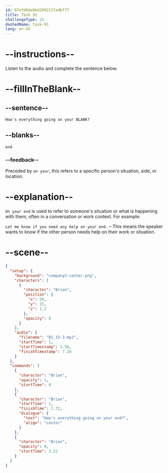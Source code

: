 ```yaml
---
id: 67efd8debbd3992137adbf7f
title: Task 91
challengeType: 22
dashedName: task-91
lang: en-US
---
```


<!-- (Audio) Brian: How's everything going on your end? -->

# --instructions--

Listen to the audio and complete the sentence below.

# --fillInTheBlank--

## --sentence--

`How's everything going on your BLANK?`

## --blanks--

`end`

### --feedback--

Preceded by `on your`, this refers to a specific person's situation, side, or location.

# --explanation--

`On your end` is used to refer to someone's situation or what is happening with them, often in a conversation or work context. For example:

`Let me know if you need any help on your end.` – This means the speaker wants to know if the other person needs help on their work or situation.

# --scene--

```json
{
  "setup": {
    "background": "company2-center.png",
    "characters": [
      {
        "character": "Brian",
        "position": {
          "x": 50,
          "y": 15,
          "z": 1.2
        },
        "opacity": 0
      }
    ],
    "audio": {
      "filename": "B1_15-3.mp3",
      "startTime": 1,
      "startTimestamp": 5.56,
      "finishTimestamp": 7.28
    }
  },
  "commands": [
    {
      "character": "Brian",
      "opacity": 1,
      "startTime": 0
    },
    {
      "character": "Brian",
      "startTime": 1,
      "finishTime": 2.72,
      "dialogue": {
        "text": "How's everything going on your end?",
        "align": "center"
      }
    },
    {
      "character": "Brian",
      "opacity": 0,
      "startTime": 3.22
    }
  ]
}
```
